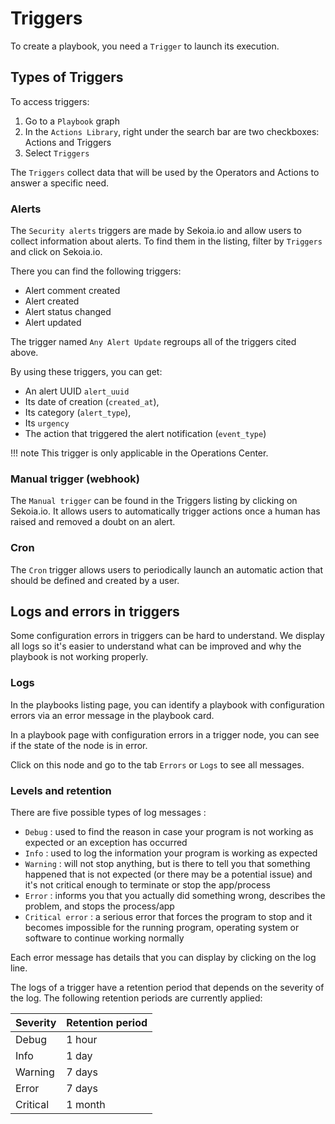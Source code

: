 # Triggers

To create a playbook, you need a `Trigger` to launch its execution.

## Types of Triggers

To access triggers:

1. Go to a `Playbook` graph
2. In the `Actions Library`, right under the search bar are two checkboxes: Actions and Triggers
3. Select `Triggers`

The `Triggers` collect data that will be used by the Operators and Actions to answer a specific need.

### Alerts

The `Security alerts` triggers are made by Sekoia.io and allow users to collect information about alerts. To find them in the listing, filter by `Triggers` and click on Sekoia.io.

There you can find the following triggers:

- Alert comment created
- Alert created
- Alert status changed
- Alert updated

The trigger named `Any Alert Update` regroups all of the triggers cited above.

By using these triggers, you can get:

- An alert UUID `alert_uuid`
- Its date of creation (`created_at`),
- Its category (`alert_type`),
- Its `urgency`
- The action that triggered the alert notification (`event_type`)

!!! note
    This trigger is only applicable in the Operations Center.


### Manual trigger (webhook)

The `Manual trigger` can be found in the Triggers listing by clicking on Sekoia.io. It allows users to automatically trigger actions once a human has raised and removed a doubt on an alert.

### Cron

The `Cron` trigger allows users to periodically launch an automatic action that should be defined and created by a user.

## Logs and errors in triggers

Some configuration errors in triggers can be hard to understand. We display all logs so it's easier to understand what can be improved and why the playbook is not working properly.

### Logs

In the playbooks listing page, you can identify a playbook with configuration errors via an error message in the playbook card.

In a playbook page with configuration errors in a trigger node, you can see if the state of the node is in error.

Click on this node and go to the tab `Errors` or `Logs` to see all messages.

### Levels and retention

There are five possible types of log messages :

* `Debug` : used to find the reason in case your program is not working as expected or an exception has occurred
* `Info` : used to log the information your program is working as expected
* `Warning` : will not stop anything, but is there to tell you that something happened that is not expected (or there may be a potential issue) and it's not critical enough to terminate or stop the app/process
* `Error` : informs you that you actually did something wrong, describes the problem, and stops the process/app
* `Critical error` : a serious error that forces the program to stop and it becomes impossible for the running program, operating system or software to continue working normally

Each error message has details that you can display by clicking on the log line.

The logs of a trigger have a retention period that depends on the severity of the log. The following retention periods are currently applied:

| Severity | Retention period |
| --- | --- |
| Debug | 1 hour |
| Info | 1 day |
| Warning | 7 days |
| Error | 7 days |
| Critical | 1 month |
